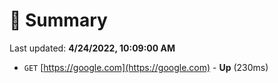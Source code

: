 # 📖 Summary
Last updated: **4/24/2022, 10:09:00 AM**

- `GET` [https://google.com](https://google.com) - **Up** (230ms)
